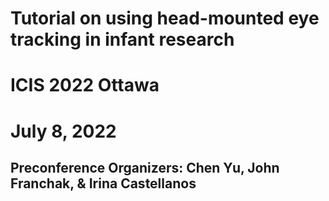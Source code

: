# Tutorial on using head-mounted eye tracking in infant research 
# ICIS 2022 Ottawa
# July 8, 2022

## Preconference Organizers: Chen Yu, John Franchak, & Irina Castellanos
